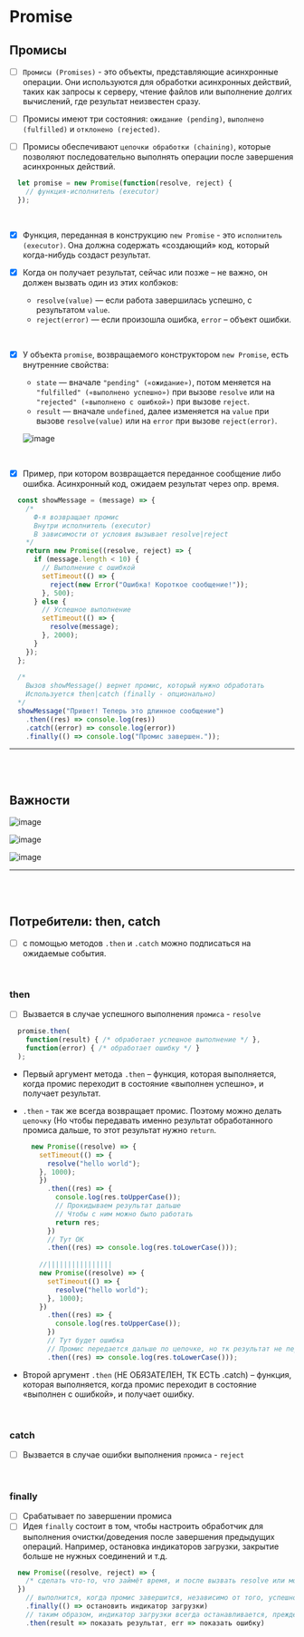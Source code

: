 # Promise 

<h2>Промисы</h2>

- [ ] `Промисы (Promises)` - это объекты, представляющие асинхронные операции. Они используются для обработки асинхронных действий, таких как запросы к серверу, чтение файлов или выполнение долгих вычислений, где результат неизвестен сразу.

- [ ] Промисы имеют три состояния: `ожидание (pending)`, `выполнено (fulfilled)` и `отклонено (rejected)`.

- [ ] Промисы обеспечивают `цепочки обработки (chaining)`, которые позволяют последовательно выполнять операции после завершения асинхронных действий.

```javascript
  let promise = new Promise(function(resolve, reject) {
    // функция-исполнитель (executor)
  });
```

<br>

  - [x] Функция, переданная в конструкцию `new Promise` - это `исполнитель (executor)`. Она должна содержать «создающий» код, который когда-нибудь создаст результат.
  - [x] Когда он получает результат, сейчас или позже – не важно, он должен вызвать один из этих колбэков:

    + `resolve(value)` — если работа завершилась успешно, с результатом `value`.
    + `reject(error)` — если произошла ошибка, `error` – объект ошибки. 

  <br>

  - [x] У объекта `promise`, возвращаемого конструктором `new Promise`, есть внутренние свойства:

    + `state` — вначале `"pending" («ожидание»)`, потом меняется на `"fulfilled" («выполнено успешно»)` при вызове `resolve` или на `"rejected" («выполнено с ошибкой»)` при вызове `reject`.
    + `result` — вначале `undefined`, далее изменяется на `value` при вызове `resolve(value)` или на `error` при вызове `reject(error)`.
       
    ![image](https://github.com/acidshotgun/learn-js-vanilla/assets/117285472/b180dfdf-c4b3-4ea9-8689-50bfa96e4226)

  <br>

  - [x] Пример, при котором возвращается переданное сообщение либо ошибка. Асинхронный код, ожидаем результат через опр. время.

  ```javascript
    const showMessage = (message) => {
      /*
        Ф-я возвращает промис
        Внутри исполнитель (executor)
        В зависимости от условия вызывает resolve|reject
      */
      return new Promise((resolve, reject) => {
        if (message.length < 10) {
          // Выполнение с ошибкой 
          setTimeout(() => {
            reject(new Error("Ошибка! Короткое сообщение!"));
          }, 500);
        } else {
          // Успешное выполнение
          setTimeout(() => {
            resolve(message);
          }, 2000);
        }
      });
    };
    
    /*
      Вызов showMessage() вернет промис, который нужно обработать
      Используется then|catch (finally - опционально)
    */
    showMessage("Привет! Теперь это длинное сообщение")
      .then((res) => console.log(res))
      .catch((error) => console.log(error))
      .finally(() => console.log("Промис завершен."));
  ```

<hr>
<br>
<br>

<h2>Важности</h2>

![image](https://github.com/acidshotgun/learn-js-vanilla/assets/117285472/eb9b11c9-8a42-4944-85dc-40e3df2b3b20)

![image](https://github.com/acidshotgun/learn-js-vanilla/assets/117285472/5685492d-1a4d-4aca-89f2-dcbefd82eb5f)

![image](https://github.com/acidshotgun/learn-js-vanilla/assets/117285472/507c9b19-8150-4a1f-ab4f-beefc0617b6e)

<hr>
<br>
<br>

<h2>Потребители: then, catch</h2>

- [ ] с помощью методов `.then` и `.catch` можно подписаться на ожидаемые события.

<br>

<h3>then</h3>

- [ ] Вызвается в случае успешного выполнения `промиса` - `resolve`

```javascript
  promise.then(
    function(result) { /* обработает успешное выполнение */ },
    function(error) { /* обработает ошибку */ }
  );
```

+ Первый аргумент метода `.then` – функция, которая выполняется, когда промис переходит в состояние «выполнен успешно», и получает результат.

+ `.then` - так же всегда возвращает промис. Поэтому можно делать `цепочку` (Но чтобы передавать именно результат обработанного промиса дальше, то этот результат нужно `return`.

  ```javascript
    new Promise((resolve) => {
      setTimeout(() => {
        resolve("hello world");
      }, 1000);
      })
        .then((res) => {
          console.log(res.toUpperCase());
          // Прокидываем результат дальше
          // Чтобы с ним можно было работать
          return res;
        })
        // Тут OK
        .then((res) => console.log(res.toLowerCase()));
      
      //||||||||||||||||
      new Promise((resolve) => {
        setTimeout(() => {
          resolve("hello world");
        }, 1000);
      })
        .then((res) => {
          console.log(res.toUpperCase());
        })
        // Тут будет ошибка
        // Промис передается дальше по цепочке, но тк результат не передан - мы читаем undefined
        .then((res) => console.log(res.toLowerCase()));
  ```

+ Второй аргумент `.then` (НЕ ОБЯЗАТЕЛЕН, ТК ЕСТЬ .catch) – функция, которая выполняется, когда промис переходит в состояние «выполнен с ошибкой», и получает ошибку.

<br>

<h3>catch</h3>

- [ ] Вызвается в случае ошибки выполнения `промиса` - `reject`

<br>

<h3>finally</h3>

- [ ] Срабатывает по завершении промиса
- [ ] Идея `finally` состоит в том, чтобы настроить обработчик для выполнения очистки/доведения после завершения предыдущих операций. Например, остановка индикаторов загрузки, закрытие больше не нужных соединений и т.д.

```javascript
  new Promise((resolve, reject) => {
    /* сделать что-то, что займёт время, и после вызвать resolve или может reject */
  })
    // выполнится, когда промис завершится, независимо от того, успешно или нет
    .finally(() => остановить индикатор загрузки)
    // таким образом, индикатор загрузки всегда останавливается, прежде чем мы продолжим
    .then(result => показать результат, err => показать ошибку)
```
